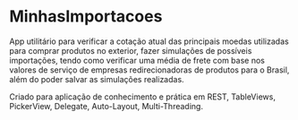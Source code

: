 # MinhasImportacoes

App utilitário para verificar a cotação atual das principais moedas utilizadas para comprar produtos no exterior, fazer simulações de possíveis importações, tendo como verificar uma média de frete com base nos valores de serviço de empresas redirecionadoras de produtos para o Brasil, além do poder salvar as simulações realizadas. 

Criado para aplicação de conhecimento e prática em REST, TableViews, PickerView, Delegate, Auto-Layout, Multi-Threading.
